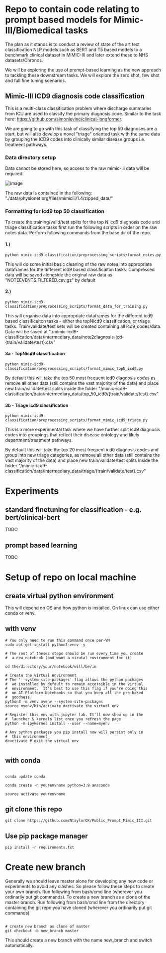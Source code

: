 # Repo to contain code relating to prompt based models for Mimic-III/Biomedical tasks

The plan as it stands is to conduct a review of state of the art text classification NLP models such as BERT and T5 based models to a benchmark clinical dataset in MIMIC-III and later extend these to NHS datasets/Chronos.

We will be exploring the use of prompt-based learning as the new approach to tackling these downstream tasks. We will explore the zero shot, few shot and full fine tuning scenarios.


## Mimic-III ICD9 diagnosis code classification 

This is a multi-class classification problem where discharge summaries from ICU are used to classify the primary diagnosis code. Similar to the task here: https://github.com/simonlevine/clinical-longformer.

We are going to go with this task of classifying the top 50 diagnoses are a start, but will also develop a novel "triage" oriented task with the same data by grouping the ICD9 codes into clinically similar disease groups i.e. treatment pathways. 

### Data directory setup

Data cannot be stored here, so access to the raw mimic-iii data will be required.

![image](https://user-images.githubusercontent.com/49034323/151138574-05e97f18-b1c1-4a8f-808b-b8ebd0265148.png)


The raw data is contained in the following: "./data/physionet.org/files/mimiciii/1.4/zipped_data/"


### Formatting for icd9 top 50 classification

To create the training/valid/test splits for the top N icd9 diagnosis code and triage classification tasks first run the following scripts in order on the raw notes data. Perform following commands from the base dir of the repo.

#### 1.)

```
python mimic-icd9-classification/preprocessing_scripts/format_notes.py
```
This will do some initial basic cleaning of the raw notes into appropriate dataframes for the different icd9 based classificaiton tasks. Compressed data will be saved alongside the original raw data as "NOTEEVENTS.FILTERED.csv.gz" by default

#### 2.)

```
python mimic-icd9-classification/preprocessing_scripts/format_data_for_training.py
```
This will organise data into appropriate dataframes for the different icd9 based classificaiton tasks - either the topNicd9 classification, or triage tasks. Train/validate/test sets will be created containing all icd9_codes/data. Data will be saved at "./mimic-icd9-classification/data/intermediary_data/note2diagnosis-icd-{train/validate/test}.csv" 

#### 3a - TopNicd9 classification 

```
python mimic-icd9-classification/preprocessing_scripts/format_mimic_topN_icd9.py
```
By default this will take the top 50 most frequent icd9 diagnosis codes as remove all other data (still contains the vast majority of the data) and place new train/validate/test splits inside the folder "/mimic-icd9-classification/data/intermediary_data/top_50_icd9/{train/validate/test}.csv"

#### 3b - Triage icd9 classification

```
python mimic-icd9-classification/preprocessing_scripts/format_mimic_icd9_triage.py
```
This is a more experimental task where we have further split icd9 diagnosis codes into groupings that reflect their disease ontology and likely department/treatment pathways.

By default this will take the top 20 most frequent icd9 diagnosis codes and group into new triage categories, as remove all other data (still contains the vast majority of the data) and place new train/validate/test splits inside the folder "/mimic-icd9-classification/data/intermediary_data/triage/{train/validate/test}.csv"


# Experiments

## standard finetuning for classification - e.g. bert/clinical-bert

TODO

## prompt based learning

TODO

# Setup of repo on local machine

## create virtual python environment 
This will depend on OS and how python is installed. On linux can use either conda or venv. 

## with venv

```
# You only need to run this command once per-VM
sudo apt-get install python3-venv -y

# The rest of theses steps should be run every time you create
#  a new notebook (and want a virutal environment for it)

cd the/directory/your/notebook/will/be/in

# Create the virtual environment
# The '--system-site-packages' flag allows the python packages 
#  we installed by default to remain accessible in the virtual 
#  environment.  It's best to use this flag if you're doing this
#  on AI Platform Notebooks so that you keep all the pre-baked 
#  goodness
python3 -m venv myenv --system-site-packages
source myenv/bin/activate #activate the virtual env

# Register this env with jupyter lab. It’ll now show up in the
#  launcher & kernels list once you refresh the page
python -m ipykernel install --user --name=myenv

# Any python packages you pip install now will persist only in
#  this environment_
deactivate # exit the virtual env


```

## with conda

```

conda update conda

conda create -n yourenvname python=3.9 anaconda

source activate yourenvname

```

## git clone this repo

```
git clone https://github.com/NtaylorOX/Public_Prompt_Mimic_III.git 
```

## Use pip package manager
```
pip install -r requirements.txt
```


# Create new branch 

Generally we should leave master alone for developing any new code or experiments to avoid any clashes. So please follow these steps to create your own branch. Run following from bash/cmd line (wherever you ordinarily put git commands). To create a new branch as a clone of the master branch. Run following from bash/cmd line from the directory containing the git repo you have cloned (wherever you ordinarily put git commands)

```

# create new branch as clone of master
git checkout -b new_branch master

```
This should create a new branch with the name new_branch and switch automatically.



